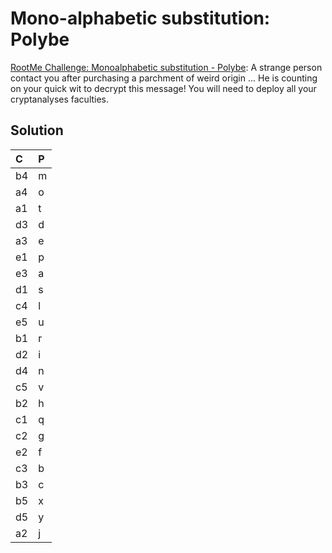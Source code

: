 # Mono-alphabetic substitution: Polybe

[RootMe Challenge: Monoalphabetic substitution - Polybe](https://www.root-me.org/en/Challenges/Cryptanalysis/Monoalphabetic-substitution-Polybe): A strange person contact you after purchasing a parchment of weird origin ... He is counting on your quick wit to decrypt this message! You will need to deploy all your cryptanalyses faculties.

## Solution

| C   | P   |
|:----|:----|
| b4  | m   |
| a4  | o   |
| a1  | t   |
| d3  | d   |
| a3  | e   |
| e1  | p   |
| e3  | a   |
| d1  | s   |
| c4  | l   |
| e5  | u   |
| b1  | r   |
| d2  | i   |
| d4  | n   |
| c5  | v   |
| b2  | h   |
| c1  | q   |
| c2  | g   |
| e2  | f   |
| c3  | b   |
| b3  | c   |
| b5  | x   |
| d5  | y   |
| a2  | j   |
